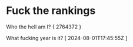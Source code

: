 # Fuck the rankings

Who the hell am I?
{ 2764372 }

What fucking year is it?
[ 2024-08-01T17:45:55Z ]
